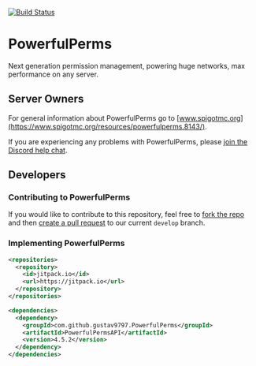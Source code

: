 [![Build Status](http://jenkins.timo.cloud/job/PowerfulPerms/job/master/badge/icon)](http://jenkins.timo.cloud/job/PowerfulPerms/job/master/)

# PowerfulPerms
Next generation permission management, powering huge networks, max performance on any server.

## Server Owners
For general information about PowerfulPerms go to [www.spigotmc.org](https://www.spigotmc.org/resources/powerfulperms.8143/).

If you are experiencing any problems with PowerfulPerms, please [join the Discord help chat](https://discord.gg/Hucw6hS).

## Developers
### Contributing to PowerfulPerms
If you would like to contribute to this repository, feel free to [fork the repo](https://help.github.com/articles/fork-a-repo/) and then [create a pull request](https://help.github.com/articles/creating-a-pull-request/) to our current `develop` branch.

### Implementing PowerfulPerms
```xml
<repositories>
  <repository>
    <id>jitpack.io</id>
    <url>https://jitpack.io</url>
  </repository>
</repositories>
```
```xml
<dependencies>
  <dependency>
    <groupId>com.github.gustav9797.PowerfulPerms</groupId>
    <artifactId>PowerfulPermsAPI</artifactId>
    <version>4.5.2</version>
  </dependency>
</dependencies>
```
